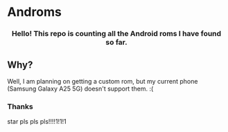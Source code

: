 # Androms


<h3 align="center">
Hello! This repo is counting all the Android 
roms I have found so far.
</h3>

## Why?
Well, I am planning on getting a custom rom, but my current phone
(Samsung Galaxy A25 5G) doesn't support them. :(

### Thanks
star pls pls pls!!!!1!1!1
